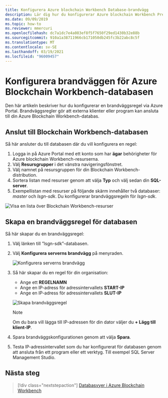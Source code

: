 ```yaml
---
title: Konfigurera Azure blockchain Workbench Database-brandvägg
description: Lär dig hur du konfigurerar Azure blockchain Workbench Preview Database-brandväggen så att externa klienter och program kan ansluta.
ms.date: 09/09/2019
ms.topic: how-to
ms.reviewer: mmercuri
ms.openlocfilehash: dc7a1dc7e4a083ef8f5f7650f29ed1430b32e88b
ms.sourcegitcommit: 910a1a38711966cb171050db245fc3b22abc8c5f
ms.translationtype: MT
ms.contentlocale: sv-SE
ms.lasthandoff: 03/19/2021
ms.locfileid: "96009457"
---
```

# <a name="configure-the-azure-blockchain-workbench-database-firewall"></a>Konfigurera brandväggen för Azure Blockchain Workbench-databasen

Den här artikeln beskriver hur du konfigurerar en brandväggsregel via Azure Portal. Brandväggsregler gör att externa klienter eller program kan ansluta till din Azure Blockchain Workbench-databas.

## <a name="connect-to-the-blockchain-workbench-database"></a>Anslut till Blockchain Workbench-databasen

Så här ansluter du till databasen där du vill konfigurera en regel:

1. Logga in på Azure Portal med ett konto som har **ägar**     behörigheter för Azure blockchain Workbench-resurserna.
2. Välj **Resursgrupper** i det vänstra navigeringsfönstret.
3. Välj namnet på resursgruppen för din Blockchain Workbench-distribution.
4. Sortera listan med resurser genom att välja **Typ** och välj sedan din **SQL-server**.
5. Exempellistan med resurser på följande skärm innehåller två databaser: *master* och *lsgn-sdk*. Du konfigurerar brandväggsregeln för *lsgn-sdk*.

![Visa en lista över Blockchain Workbench-resurser](./media/database-firewall/list-database-resources.png)

## <a name="create-a-database-firewall-rule"></a>Skapa en brandväggsregel för databasen

Så här skapar du en brandväggsregel:

1. Välj länken till ”lsgn-sdk”-databasen.
2. Välj **Konfigurera serverns brandvägg** på menyraden.

   ![Konfigurera serverns brandvägg](./media/database-firewall/configure-server-firewall.png)

3. Så här skapar du en regel för din organisation:

   * Ange ett **REGELNAMN**
   * Ange en IP-adress för adressintervallets **START-IP**
   * Ange en IP-adress för adressintervallets **SLUT-IP**

   ![Skapa brandväggsregel](./media/database-firewall/create-firewall-rule.png)

    > [!NOTE]
    > Om du bara vill lägga till IP-adressen för din dator väljer du **+ Lägg till klient-IP**.
        
1. Spara brandväggskonfigurationen genom att välja **Spara**.
2. Testa IP-adressintervallet som du har konfigurerat för databasen genom att ansluta från ett program eller ett verktyg. Till exempel SQL Server Management Studio.

## <a name="next-steps"></a>Nästa steg

> [!div class="nextstepaction"]
> [Databasvyer i Azure Blockchain Workbench](database-views.md)